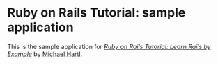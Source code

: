 # Ruby on Rails Tutorial: sample application

This is the sample application for 
[*Ruby on Rails Tutorial: Learn Rails by Example*](http://railstutorial.org)
by [Michael Hartl](http://michaelhartl.com).

